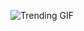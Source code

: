 ![Trending GIF](https://media0.giphy.com/media/v1.Y2lkPThiYjIxNzcyY3ViODVtcXYzeTlva2lyNXJxMGQ0ZWdveW94dGZyYmdxMXEwYWdmbiZlcD12MV9naWZzX3NlYXJjaCZjdD1n/2jMtpIi8mhE8ctiMtK/giphy.gif)

